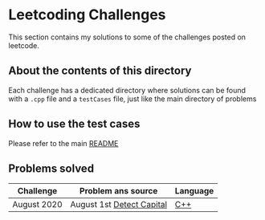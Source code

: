 # Leetcoding Challenges

This section contains my solutions to some of the challenges posted on leetcode.

## About the contents of this directory

Each challenge has a dedicated directory where solutions can be found with a `.cpp` file and a `testCases` file, just like the main directory of problems

## How to use the test cases

Please refer to the main [README](../../README.md)

## Problems solved

| Challenge   | Problem ans source                                                                                                                          | Language                                            |
| ----------- | ------------------------------------------------------------------------------------------------------------------------------------------- | --------------------------------------------------- |
| August 2020 | August 1st [Detect Capital](https://leetcode.com/explore/challenge/card/august-leetcoding-challenge/549/week-1-august-1st-august-7th/3409/) | [C++](august_2020/week1/august1/detect_capitals.cpp) |
